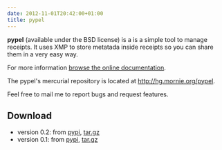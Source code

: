```yaml
---
date: 2012-11-01T20:42:00+01:00
title: pypel
---
```


**pypel** (available under the BSD license) is a is a simple tool to manage
receipts. It uses XMP to store metatada inside receipts so you can share them
in a very easy way.

For more information [browse the online documentation][docs].

The pypel's mercurial repository is located at <http://hg.mornie.org/pypel>.

Feel free to mail me to report bugs and request features.

## Download ##

 * version 0.2: from [pypi][pypi_v0.2], [tar.gz][tarball_v0.2]
 * version 0.1: from [pypi][pypi_v0.1], [tar.gz][tarball_v0.1]


[docs]: http://docs.mornie.org/pypel/

[pypi_v0.1]: https://pypi.python.org/pypi/pypel/0.1
[pypi_v0.2]: https://pypi.python.org/pypi/pypel/0.2

[tarball_v0.1]: http://downloads.mornie.org/pypel/pypel-0.1.tar.gz
[tarball_v0.2]: http://downloads.mornie.org/pypel/pypel-0.2.tar.gz
